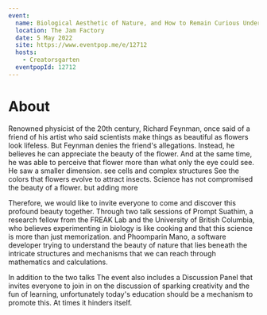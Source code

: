 ```yaml
---
event:
  name: Biological Aesthetic of Nature, and How to Remain Curious Under Oppressive Education
  location: The Jam Factory
  date: 5 May 2022
  site: https://www.eventpop.me/e/12712
  hosts:
    - Creatorsgarten
  eventpopId: 12712
---
```


# About

Renowned physicist of the 20th century, Richard Feynman, once said of a friend of his artist who said scientists make things as beautiful as flowers look lifeless. But Feynman denies the friend's allegations. Instead, he believes he can appreciate the beauty of the flower. And at the same time, he was able to perceive that flower more than what only the eye could see. He saw a smaller dimension. see cells and complex structures See the colors that flowers evolve to attract insects. Science has not compromised the beauty of a flower. but adding more

Therefore, we would like to invite everyone to come and discover this profound beauty together. Through two talk sessions of Prompt Suathim, a research fellow from the FREAK Lab and the University of British Columbia, who believes experimenting in biology is like cooking and that this science is more than just memorization. and Phoomparin Mano, a software developer trying to understand the beauty of nature that lies beneath the intricate structures and mechanisms that we can reach through mathematics and calculations.

In addition to the two talks The event also includes a Discussion Panel that invites everyone to join in on the discussion of sparking creativity and the fun of learning, unfortunately today's education should be a mechanism to promote this. At times it hinders itself.
